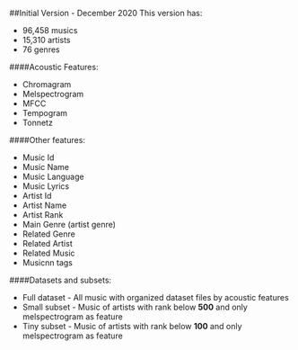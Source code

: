 ##Initial Version - December 2020
This version has:
- 96,458 musics 
- 15,310 artists 
- 76 genres

####Acoustic Features:

- Chromagram
- Melspectrogram
- MFCC
- Tempogram
- Tonnetz

####Other features:

- Music Id
- Music Name
- Music Language
- Music Lyrics
- Artist Id
- Artist Name
- Artist Rank
- Main Genre (artist genre)
- Related Genre
- Related Artist
- Related Music
- Musicnn tags

####Datasets and subsets:

- Full dataset - All music with organized dataset files by acoustic features
- Small subset - Music of artists with rank below **500** and only melspectrogram as feature
- Tiny subset - Music of artists with rank below **100** and only melspectrogram as feature  